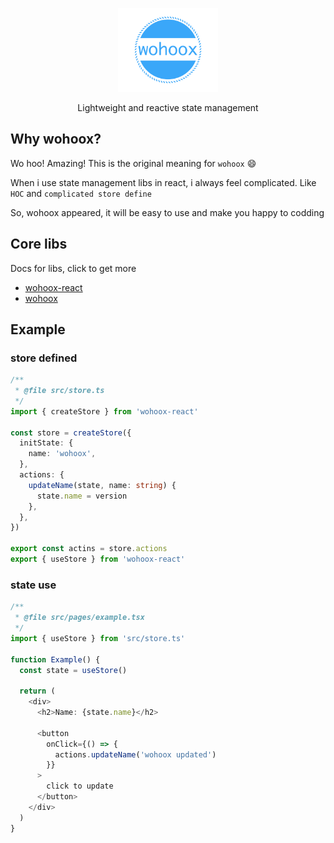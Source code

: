 <p align="center">
  <img style="width: 160px;" src="./wohoox.png" alt="wohoox" />
</p>

<p align="center">
  Lightweight and reactive state management
</p>

## Why wohoox?

Wo hoo! Amazing! This is the original meaning for `wohoox` 😄

When i use state management libs in react, i always feel complicated. Like `HOC` and `complicated store define`

So, wohoox appeared, it will be easy to use and make you happy to codding

## Core libs

Docs for libs, click to get more

- [wohoox-react](./packages/wohoox-react/README.md)
- [wohoox](./packages/wohoox/README.md)

## Example

### store defined

```typescript
/**
 * @file src/store.ts
 */
import { createStore } from 'wohoox-react'

const store = createStore({
  initState: {
    name: 'wohoox',
  },
  actions: {
    updateName(state, name: string) {
      state.name = version
    },
  },
})

export const actins = store.actions
export { useStore } from 'wohoox-react'
```

### state use

```typescript
/**
 * @file src/pages/example.tsx
 */
import { useStore } from 'src/store.ts'

function Example() {
  const state = useStore()

  return (
    <div>
      <h2>Name: {state.name}</h2>

      <button
        onClick={() => {
          actions.updateName('wohoox updated')
        }}
      >
        click to update
      </button>
    </div>
  )
}
```
